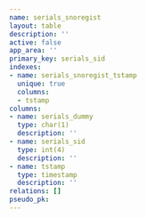 ```yaml
---
name: serials_snoregist
layout: table
description: ''
active: false
app_area: ''
primary_key: serials_sid
indexes:
- name: serials_snoregist_tstamp
  unique: true
  columns:
  - tstamp
columns:
- name: serials_dummy
  type: char(1)
  description: ''
- name: serials_sid
  type: int(4)
  description: ''
- name: tstamp
  type: timestamp
  description: ''
relations: []
pseudo_pk: 
---
```


